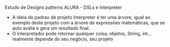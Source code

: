 Estudo de Designs patterns ALURA - DSLs e Interpreter

- A ideia do padrao de projeto Interpreter é ter uma árvore, igual ao exemplo deste projeto com a árvore de expressões matemáticas, que se auto avalia e gera um resultado final.
- O interpretador pode retornar qualquer coisa, objetos, String, int... realmente depende do seu negócio, seu projeto 